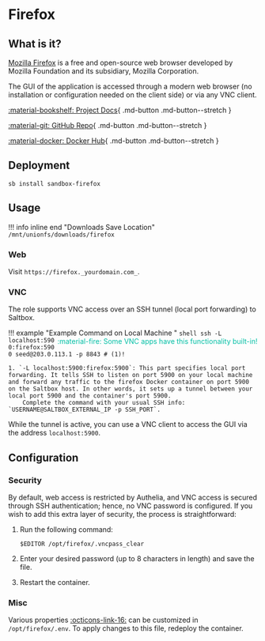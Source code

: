 # Firefox

## What is it?

[Mozilla Firefox](https://www.mozilla.org/firefox/) is a free and open-source web browser developed by Mozilla Foundation and its subsidiary, Mozilla Corporation.

The GUI of the application is accessed through a modern web browser (no installation or configuration needed on the client side) or via any VNC client.

<div class="grid" style="grid-template-columns: repeat(auto-fit,minmax(10.5rem,1fr));" markdown>

[:material-bookshelf: Project Docs](https://github.com/jlesage/docker-firefox#readme){ .md-button .md-button--stretch }

[:material-git: GitHub Repo](https://github.com/jlesage/docker-firefox){ .md-button .md-button--stretch }

[:material-docker: Docker Hub](https://hub.docker.com/r/jlesage/firefox){ .md-button .md-button--stretch }

</div>

## Deployment

``` shell
sb install sandbox-firefox
```

## Usage

!!! info inline end "Downloads Save Location"
    ```
    /mnt/unionfs/downloads/firefox
    ```

### <span class="icon-indent-right"></span> Web

Visit `https://firefox._yourdomain.com_`.

### <span class="icon-indent-right"></span> VNC

The role supports VNC access over an SSH tunnel (local port forwarding) to Saltbox.

!!! example "Example Command on Local Machine <span style="float:right;color:#00bfa5">:material-fire: Some VNC apps have this functionality built-in!</span>"
    ```shell
    ssh -L localhost:5900:firefox:5900 seed@203.0.113.1 -p 8843 # (1)!
    ```

    1. `-L localhost:5900:firefox:5900`: This part specifies local port forwarding. It tells SSH to listen on port 5900 on your local machine and forward any traffic to the firefox Docker container on port 5900 on the Saltbox host. In other words, it sets up a tunnel between your local port 5900 and the container's port 5900.  
        Complete the command with your usual SSH info: `USERNAME@SALTBOX_EXTERNAL_IP -p SSH_PORT`.

While the tunnel is active, you can use a VNC client to access the GUI via the address `localhost:5900`.

## Configuration

### <span class="icon-indent-right"></span> Security

By default, web access is restricted by Authelia, and VNC access is secured through SSH authentication; hence, no VNC password is configured. If you wish to add this extra layer of security, the process is straightforward:

1. Run the following command:
   ```shell
   $EDITOR /opt/firefox/.vncpass_clear
   ```

2. Enter your desired password (up to 8 characters in length) and save the file.

3. Restart the container.

### <span class="icon-indent-right"></span> Misc

Various properties [:octicons-link-16:][envs] can be customized in `/opt/firefox/.env`. To apply changes to this file, redeploy the container.

  [envs]: https://github.com/jlesage/docker-firefox#environment-variables "Go to the breakdown of environment variables available in the container"
    
